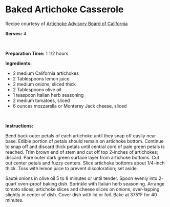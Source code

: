 Baked Artichoke Casserole
=========================

Recipe courtesy of [Artichoke Advisory Board of California](http://www.artichokes.org)

**Serves:** 4

 

**Preparation Time:** 1 1/2 hours

**Ingredients:**

-   2 medium California artichokes
-   2 Tablespoons lemon juice
-   2 medium onions, sliced thick
-   2 Tablespoons olive oil
-   1 teaspoon Italian herb seasoning
-   2 medium tomatoes, sliced
-   6 ounces mozzarella or Monterey Jack cheese, sliced

 

**Instructions:**

Bend back outer petals of each artichoke until they snap off easily near base. Edible portion of petals should remain on artichoke bottom. Continue to snap off and discard thick petals until central core of pale green petals is reached. Trim brown end of stem and cut off top 2-inches of artichokes; discard. Pare outer dark green surface layer from artichoke bottoms. Cut out center petals and fuzzy centers. Slice artichoke bottoms about 1/4-inch thick. Toss with lemon juice to prevent discoloration; set aside.

Sauté onions in olive oil 5 to 8 minutes or until tender. Spoon evenly into 2-quart oven-proof baking dish. Sprinkle with Italian herb seasoning. Arrange tomato slices, artichoke slices and cheese slices on onions, over-lapping slightly in center of dish. Cover dish with lid or foil. Bake at 375°F for 40 minutes.
